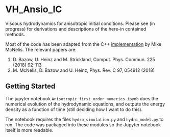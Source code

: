 # VH_Ansio_IC

Viscous hydrodynamics for anisotropic initial conditions.
Please see (in progress) for derivations and descriptions of the here-in contained methods.

Most of the code has been adapted from the C++ [implementation](https://github.com/mjmcnelis/cpu_vah.git) by Mike McNelis.
The relevant papers are: 
1. D. Bazow, U. Heinz and M. Strickland, Comput. Phys. Commun. 225 (2018) 92-113
1. M. McNelis, D. Bazow and U. Heinz, Phys. Rev. C 97, 054912 (2018)

## Getting Started 
The jupyter notebook `Anisotropic_first_order_numerics.ipynb` does the numerical evolution of the hydrodynamic equations, and outputs the energy density as a function of time (still deciding how I want to do this).

The notebook requires the files `hydro_simulation.py` and `hydro_model.py` to run. The code was packaged into these modules so the Jupyter notebook itself is more readable.
